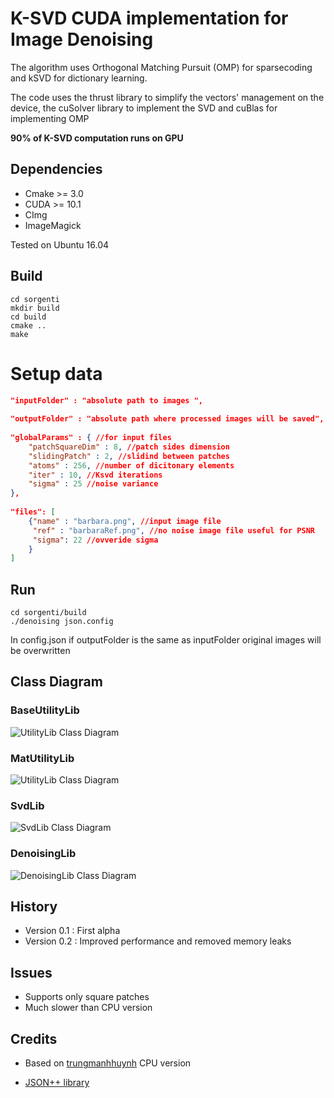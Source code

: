# K-SVD CUDA implementation for Image Denoising 

The algorithm uses Orthogonal Matching Pursuit (OMP) for sparsecoding and kSVD for dictionary learning.

The code uses the thrust library to simplify the vectors' management on the device, the cuSolver library to implement the SVD and cuBlas for implementing OMP 

__90% of K-SVD computation runs on GPU__ 

## Dependencies
 
 - Cmake >= 3.0
 - CUDA >= 10.1
 - CImg
 - ImageMagick
 
 Tested on Ubuntu 16.04

## Build
```Shell
cd sorgenti  
mkdir build
cd build   
cmake ..    
make     
```

# Setup data
```Json
"inputFolder" : "absolute path to images ",
    
"outputFolder" : "absolute path where processed images will be saved",
    
"globalParams" : { //for input files
    "patchSquareDim" : 8, //patch sides dimension
    "slidingPatch" : 2, //slidind between patches
    "atoms" : 256, //number of dicitonary elements 
    "iter" : 10, //Ksvd iterations
    "sigma" : 25 //noise variance
},
    
"files": [
    {"name" : "barbara.png", //input image file 
     "ref" : "barbaraRef.png", //no noise image file useful for PSNR
     "sigma": 22 //ovveride sigma
    }
]
```

## Run
```Shell
cd sorgenti/build
./denoising json.config
```
<aside class="warning">
In config.json if outputFolder is the same as inputFolder original images will be overwritten
</aside>

## Class Diagram

### BaseUtilityLib

![UtilityLib Class Diagram](https://github.com/newfla/Denosing-SVD/raw/master/uml/out/uml/src/BaseUtilityDiagram.png)

### MatUtilityLib

![UtilityLib Class Diagram](https://github.com/newfla/Denosing-SVD/raw/master/uml/out/uml/src/MatUtilityDiagram.png)

### SvdLib

![SvdLib Class Diagram](https://github.com/newfla/Denosing-SVD/raw/master/uml/out/uml/src/SvdDiagram.png)

### DenoisingLib

![DenoisingLib Class Diagram](https://github.com/newfla/Denosing-SVD/raw/master/uml/out/uml/src/DenoisingDiagram.png)

## History
 - Version 0.1 : First alpha
 - Version 0.2 : Improved performance and removed memory leaks

## Issues
 - Supports only square patches
 - Much slower than CPU version



## Credits 
- Based on [trungmanhhuynh](https://github.com/trungmanhhuynh/kSVD-Image-Denoising) CPU version

- [JSON++ library](https://github.com/hjiang/jsonxx)
